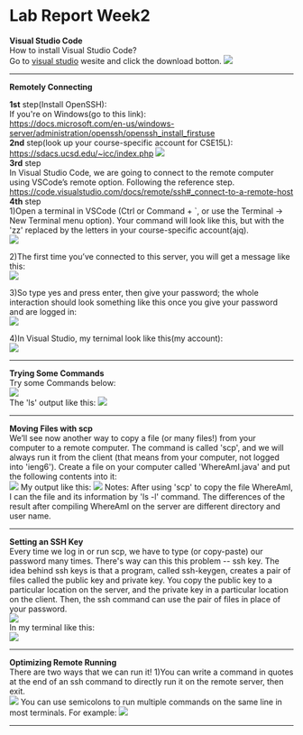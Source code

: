 # Lab Report Week2

**Visual Studio Code**  
How to install Visual Studio Code?  
Go to [visual studio](https://code.visualstudio.com/) wesite and click the download botton.
![](./vs.png)  
___
**Remotely Connecting**  

**1st** step(Install OpenSSH):  
If you're on Windows(go to this link):  
https://docs.microsoft.com/en-us/windows-server/administration/openssh/openssh_install_firstuse  
**2nd** step(look up your course-specific account for CSE15L):  https://sdacs.ucsd.edu/~icc/index.php
![](./specificaccount.png)  
**3rd** step   
In Visual Studio Code, we are going to connect to the remote computer using VSCode’s remote option. Following the reference step.  
https://code.visualstudio.com/docs/remote/ssh#_connect-to-a-remote-host  
**4th** step  
1)Open a terminal in VSCode (Ctrl or Command + `, or use the Terminal → New Terminal menu option).  Your command will look like this, but with the 'zz' replaced by the letters in your course-specific account(ajq).  
![](./1.png)  

2)The first time you’ve connected to this server, you will  get a message like this:  
![](./2.png)  

3)So type yes and press enter, then give your password; the whole interaction should look something like this once you give your password and are logged in:  
![](./3.png)  

4)In Visual Studio, my ternimal look like this(my account):  
![](./5.png) 
___
**Trying Some Commands**  
Try some Commands below:  
![](./6.png)  
The 'ls' output like this:
![](./7.png)
___
**Moving Files with scp**  
We’ll see now another way to copy a file (or many files!) from your computer to a remote computer. The command is called 'scp', and we will always run it from the client (that means from your computer, not logged into 'ieng6'). Create a file on your computer called 'WhereAmI.java' and put the following contents into it:  
![](./8.png) 
My output like this:
![](./9.png) 
Notes: After using 'scp' to copy the file WhereAmI, I can the file and its information by 'ls -l' command. The differences of the result after compiling WhereAmI on the server are different directory and user name.

___
**Setting an SSH Key**  
Every time we log in or run scp, we have to type (or copy-paste) our password many times. There's way can this this problem -- ssh key. The idea behind ssh keys is that a program, called ssh-keygen, creates a pair of files called the public key and private key. You copy the public key to a particular location on the server, and the private key in a particular location on the client. Then, the ssh command can use the pair of files in place of your password.  
![](./10.png)  
In my terminal like this:  
![](./11.png)
___
**Optimizing Remote Running**  
There are two ways that we can run it!
1)You can write a command in quotes at the end of an ssh command to directly run it on the remote server, then exit.  
![](./12.png)
You can use semicolons to run multiple commands on the same line in most terminals. For example:
![](./13.png)
___


